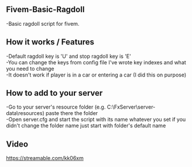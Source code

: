 ## Fivem-Basic-Ragdoll
-Basic ragdoll script for fivem.

## How it works / Features
-Default ragdoll key is 'U' and stop ragdoll key is 'E'  
-You can change the keys from config file I've wrote key indexes and what you need to change  
-It doesn't work if player is in a car or entering a car (I did this on purpose)  

## How to add to your server
-Go to your server's resource folder (e.g. C:\FxServer\server-data\resources) paste there the folder  
-Open server.cfg and start the script with its name whatever you set if you didn't change the folder name just start with folder's default name  

## Video
https://streamable.com/kk06xm
